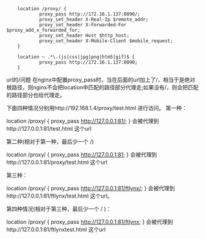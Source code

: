         location /proxy/ {
                proxy_pass http://172.16.1.137:8090/;
                proxy_set_header X-Real-Ip $remote_addr;
                proxy_set_header X-Forwarded-For $proxy_add_x_forwarded_for;
                proxy_set_header Host $http_host;
                proxy_set_header X-Mobile-Client $mobile_request;
        }

        location ~ .*\.(js|css|jpg|png|htm5|gif)$ {
                proxy_pass http://172.16.1.137:8090;
        }



url的/问题
在nginx中配置proxy_pass时，当在后面的url加上了/，相当于是绝对根路径，则nginx不会把location中匹配的路径部分代理走;如果没有/，则会把匹配的路径部分也给代理走。
 
下面四种情况分别用http://192.168.1.4/proxy/test.html 进行访问。
第一种：

location /proxy/ {
     proxy_pass http://127.0.0.1:81/;
}
会被代理到http://127.0.0.1:81/test.html 这个url
 
第二种(相对于第一种，最后少一个 /)

location /proxy/ {
     proxy_pass http://127.0.0.1:81;
}
会被代理到http://127.0.0.1:81/proxy/test.html 这个url
 
第三种：

location /proxy/ {
     proxy_pass http://127.0.0.1:81/ftlynx/;
}
会被代理到http://127.0.0.1:81/ftlynx/test.html 这个url。
 
第四种情况(相对于第三种，最后少一个 / )：

location /proxy/ {
     proxy_pass http://127.0.0.1:81/ftlynx;
}
会被代理到http://127.0.0.1:81/ftlynxtest.html 这个url
